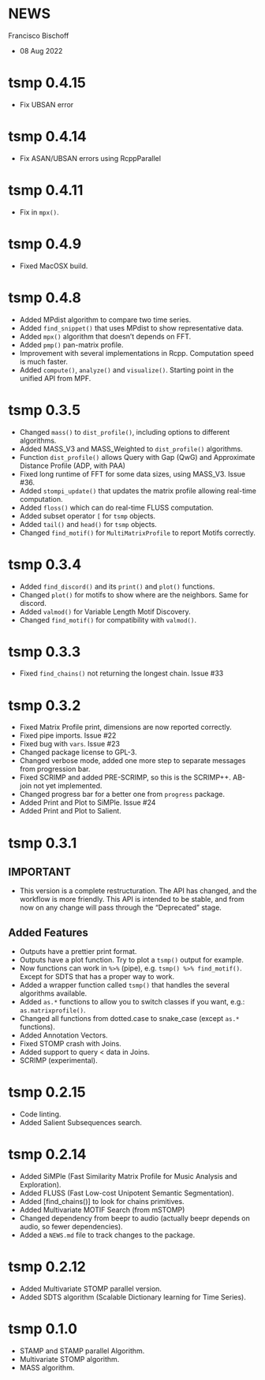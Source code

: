 NEWS
================
Francisco Bischoff
- 08 Aug 2022

<!-- NEWS.md is generated from NEWS.Rmd. Please edit that file -->

# tsmp 0.4.15

-   Fix UBSAN error

# tsmp 0.4.14

-   Fix ASAN/UBSAN errors using RcppParallel

# tsmp 0.4.11

-   Fix in `mpx()`.

# tsmp 0.4.9

-   Fixed MacOSX build.

# tsmp 0.4.8

-   Added MPdist algorithm to compare two time series.
-   Added `find_snippet()` that uses MPdist to show representative data.
-   Added `mpx()` algorithm that doesn’t depends on FFT.
-   Added `pmp()` pan-matrix profile.
-   Improvement with several implementations in Rcpp. Computation speed
    is much faster.
-   Added `compute()`, `analyze()` and `visualize()`. Starting point in
    the unified API from MPF.

# tsmp 0.3.5

-   Changed `mass()` to `dist_profile()`, including options to different
    algorithms.
-   Added MASS_V3 and MASS_Weighted to `dist_profile()` algorithms.
-   Function `dist_profile()` allows Query with Gap (QwG) and
    Approximate Distance Profile (ADP, with PAA)
-   Fixed long runtime of FFT for some data sizes, using MASS_V3. Issue
    \#36.
-   Added `stompi_update()` that updates the matrix profile allowing
    real-time computation.
-   Added `floss()` which can do real-time FLUSS computation.
-   Added subset operator `[` for `tsmp` objects.
-   Added `tail()` and `head()` for `tsmp` objects.
-   Changed `find_motif()` for `MultiMatrixProfile` to report Motifs
    correctly.

# tsmp 0.3.4

-   Added `find_discord()` and its `print()` and `plot()` functions.
-   Changed `plot()` for motifs to show where are the neighbors. Same
    for discord.
-   Added `valmod()` for Variable Length Motif Discovery.
-   Changed `find_motif()` for compatibility with `valmod()`.

# tsmp 0.3.3

-   Fixed `find_chains()` not returning the longest chain. Issue \#33

# tsmp 0.3.2

-   Fixed Matrix Profile print, dimensions are now reported correctly.
-   Fixed pipe imports. Issue \#22
-   Fixed bug with `vars`. Issue \#23
-   Changed package license to GPL-3.
-   Changed verbose mode, added one more step to separate messages from
    progression bar.
-   Fixed SCRIMP and added PRE-SCRIMP, so this is the SCRIMP++. AB-join
    not yet implemented.
-   Changed progress bar for a better one from `progress` package.
-   Added Print and Plot to SiMPle. Issue \#24
-   Added Print and Plot to Salient.

# tsmp 0.3.1

## IMPORTANT

-   This version is a complete restructuration. The API has changed, and
    the workflow is more friendly. This API is intended to be stable,
    and from now on any change will pass through the “Deprecated” stage.

## Added Features

-   Outputs have a prettier print format.
-   Outputs have a plot function. Try to plot a `tsmp()` output for
    example.
-   Now functions can work in `%>%` (pipe),
    e.g. `tsmp() %>% find_motif()`. Except for SDTS that has a proper
    way to work.
-   Added a wrapper function called `tsmp()` that handles the several
    algorithms available.
-   Added `as.*` functions to allow you to switch classes if you want,
    e.g.: `as.matrixprofile()`.
-   Changed all functions from dotted.case to snake_case (except `as.*`
    functions).
-   Added Annotation Vectors.
-   Fixed STOMP crash with Joins.
-   Added support to query \< data in Joins.
-   SCRIMP (experimental).

# tsmp 0.2.15

-   Code linting.
-   Added Salient Subsequences search.

# tsmp 0.2.14

-   Added SiMPle (Fast Similarity Matrix Profile for Music Analysis and
    Exploration).
-   Added FLUSS (Fast Low-cost Unipotent Semantic Segmentation).
-   Added \[find_chains()\] to look for chains primitives.
-   Added Multivariate MOTIF Search (from mSTOMP)
-   Changed dependency from beepr to audio (actually beepr depends on
    audio, so fewer dependencies).
-   Added a `NEWS.md` file to track changes to the package.

# tsmp 0.2.12

-   Added Multivariate STOMP parallel version.
-   Added SDTS algorithm (Scalable Dictionary learning for Time Series).

# tsmp 0.1.0

-   STAMP and STAMP parallel Algorithm.
-   Multivariate STOMP algorithm.
-   MASS algorithm.

